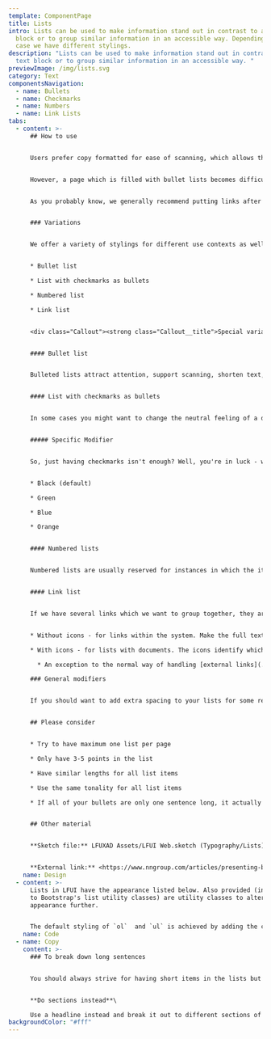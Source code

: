 ```yaml
---
template: ComponentPage
title: Lists
intro: Lists can be used to make information stand out in contrast to a text
  block or to group similar information in an accessible way. Depending on use
  case we have different stylings.
description: "Lists can be used to make information stand out in contrast to a
  text block or to group similar information in an accessible way. "
previewImage: /img/lists.svg
category: Text
componentsNavigation:
  - name: Bullets
  - name: Checkmarks
  - name: Numbers
  - name: Link Lists
tabs:
  - content: >-
      ## How to use


      Users prefer copy formatted for ease of scanning, which allows them to easily skip through chunks of text to get to areas of interest. List elements helps to break up large blocks of text, make complex articles and product information easier to grasp, and make key information stand out. 


      However, a page which is filled with bullet lists becomes difficult to read as well. For that reason we recommend that you only use one bullet list per page, and a have a rule of no more than one bullet list per section. For optimal reading experience, a bullet list should contain 3-5 items.


      As you probably know, we generally recommend putting links after a text block (otherwise, [read this section](body-text#links-in-body-text)). However, when it comes to a list having the link after the text block would actually make it more difficult to identify what the link relates to. Thus, we recommend to phrase the list item in such a way that the link naturally can be placed at the end of the text but still inline with the text *(if you want to put one link to summarise the whole list, the normal recommendation of putting the link after the the textblock applies).*


      ### Variations


      We offer a variety of stylings for different use contexts as well as specific way of handling lists which only include links:


      * Bullet list

      * List with checkmarks as bullets

      * Numbered list

      * Link list


      <div class="Callout"><strong class="Callout__title">Special variation on lansforsakringar.se </strong><p class="Callout__text">An additional variation exists locally on lansforsakringar.se, which isn't a part of LFUI/LFDS. This variation can be used with either numbering or checkmarks, and features a bigger than normal list item (number or checkmark) within a circle. These go great with 3-4 lines of text and are recommended for 2-4 items.</p></div>


      #### Bullet list


      Bulleted lists attract attention, support scanning, shorten text, and reveal the relationship of items. Our bullet list are a styling of the standard html-tag ul. The first level is a red and filled circle, the second is red and outlined whereas the third is square and blue. In customer facing lists you should never go as the third level.


      #### List with checkmarks as bullets


      In some cases you might want to change the neutral feeling of a dot/circle to a more positively loaded bullet - in that case we have just the thing for you! Checkmarks as bullets. Just beware - they do not have any sublevels designed and just use the sublevels of a standard bullet list.


      ##### Specific Modifier


      So, just having checkmarks isn't enough? Well, you're in luck - we offer them in four colours:


      * Black (default)

      * Green

      * Blue

      * Orange


      #### Numbered lists


      Numbered lists are usually reserved for instances in which the items must occur in a specific order, such as steps in a procedure, or when keeping count is important, such as a top 5 list. Use numbered lists only when the sequence or count of items are important.


      #### Link list


      If we have several links which we want to group together, they are placed in a link list. The link list exist in two versions:


      * Without icons - for links within the system. Make the full text of the bullet a link, and keep the text short! If you have an [external link](../button-and-links/links#external-links) in such a list, the external link-icon should be to the right of the link.

      * With icons - for lists with documents. The icons identify which kind of file or link it is. A typical example is when we want to present terms and "förköpsinformation" in a purchase flow. If this version is used all links should have an icon.

        * An exception to the normal way of handling [external links](../button-and-links/links#external-links) is when they are in a link list with icons. As the other links have icons in front of them, the external links also have the icon in front of the text to create a more coherent visual experience.

      ### General modifiers


      If you should want to add extra spacing to your lists for some reasons, two additional spacings come with Bootstrap; medium (md) and large (lg). They are rarely, if ever, used in customer facing interfaces.


      ## Please consider


      * Try to have maximum one list per page

      * Only have 3-5 points in the list

      * Have similar lengths for all list items

      * Use the same tonality for all list items

      * If all of your bullets are only one sentence long, it actually increases readability to skip punctuation at the end of the sentence


      ## Other material


      **Sketch file:** LFUXAD Assets/LFUI Web.sketch (Typography/Lists)


      **External link:** <https://www.nngroup.com/articles/presenting-bulleted-lists/>
    name: Design
  - content: >-
      Lists in LFUI have the appearance listed below. Also provided (in addition
      to Bootstrap's list utility classes) are utility classes to alter the list
      appearance further.


      The default styling of `ol`  and `ul` is achieved by adding the corresponding class to the element at hand. This means if you're building an ul, also append the `ul` class to that element (and vice versa in the `ol` case).
    name: Code
  - name: Copy
    content: >-
      ### To break down long sentences


      You should always strive for having short items in the lists but sometimes it is harder to do. Here are some help. 


      **Do sections instead**\

      Use a headline instead and break it out to different sections of text, it makes the readers identify the main points of each section and easier to grasp. To highlight and simulate dots you can always make a small graphical element to the right of the textarea.
backgroundColor: "#fff"
---
```

